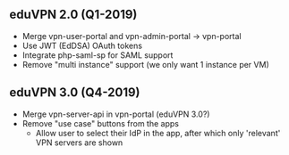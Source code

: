 ## eduVPN 2.0 (Q1-2019)

- Merge vpn-user-portal and vpn-admin-portal -> vpn-portal
- Use JWT (EdDSA) OAuth tokens
- Integrate php-saml-sp for SAML support
- Remove "multi instance" support (we only want 1 instance per VM)

## eduVPN 3.0 (Q4-2019)

- Merge vpn-server-api in vpn-portal (eduVPN 3.0?)
- Remove "use case" buttons from the apps
  - Allow user to select their IdP in the app, after which only 'relevant' VPN 
    servers are shown
